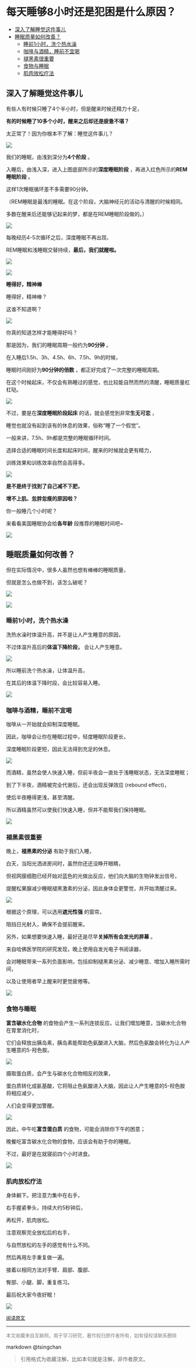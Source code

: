 每天睡够8小时还是犯困是什么原因？ 
======================


- [深入了解睡觉这件事儿](#深入了解睡觉这件事儿)
- [睡眠质量如何改善？](#睡眠质量如何改善)
    - [睡前1小时，洗个热水澡](#睡前1小时洗个热水澡)
    - [咖啡与酒精，睡前不宜喝](#咖啡与酒精睡前不宜喝)
    - [褪黑素很重要](#褪黑素很重要)
    - [食物与睡眠](#食物与睡眠)
    - [肌肉放松疗法](#肌肉放松疗法)


## 深入了解睡觉这件事儿
  
有些人有时候只睡了4个半小时，但是醒来时候还精力十足，

**有的时候睡了10多个小时，醒来之后却还是疲惫不堪？**

太正常了！因为你根本不了解：睡觉这件事儿？



![](https://pic3.zhimg.com/50/v2-060389817b3c057c5e831170c64818c1_hd.jpg)

我们的睡眠，由浅到深分为**4个阶段** 。

入睡后，由浅入深，进入上图底部所示的**深度睡眠阶段** ，再进入红色所示的**REM睡眠阶段** 。

这样1次睡眠循环差不多需要90分钟。

（REM睡眠是最浅的睡眠。在这个阶段，大脑神经元的活动与清醒的时候相同。

多数在醒来后还能够记起来的梦，都是在REM睡眠阶段做的。）



![](https://pic1.zhimg.com/50/v2-6b7e6a35cd15a622951d03c8e9549353_hd.jpg)

每晚经历4-5次循环之后，深度睡眠不再出现、

REM睡眠和浅睡眠交替持续，**最后，我们就醒啦。**



![](https://pic3.zhimg.com/50/v2-74752b08405e2b621f41765840915667_hd.jpg)



![](https://pic4.zhimg.com/50/v2-30ea91971c5a008775ec125718bd05f4_hd.jpg)

**睡得好，精神棒**





睡得好，精神棒？

这谁不知道啊？



![](https://pic4.zhimg.com/50/v2-6e647fb72d78fcd61ade86dacb386a5f_hd.jpg)

你真的知道怎样才能睡得好吗？



那是因为，我们的睡眠周期一般约为**90分钟** 。

在入睡后1.5h、3h、4.5h、6h、7.5h、9h的时候，

睡眠时间刚好为**90分钟的倍数** ，都正好完成了一次完整的睡眠周期。

在这个时候起床，不仅会有熟睡过的感觉，也比较能自然而然的清醒，睡眠质量杠杠哒。



![](https://pic3.zhimg.com/50/v2-060389817b3c057c5e831170c64818c1_hd.jpg)

不过，要是在**深度睡眠阶段起床** 的话，就会感觉到非常**生无可恋** ，

睡觉也就没有起到该有的休息的效果，俗称“睡了一个假觉”。



一般来讲，7.5h、9h都是完整的睡眠循环时间。

选择合适的睡眠时间长度和起床时间，醒来的时候就会更有精力，

训练效果和训练效率自然会高得多。







![](https://pic1.zhimg.com/50/v2-a9b0c685f5a6fac871ac14913925d8fc_hd.jpg)

**是不是终于找到了自己减不下肥，**

**增不上肌、忽胖忽瘦的原因啦？**

你一般睡几个小时呢？

来看看美国睡眠协会给**各年龄** 段推荐的睡眠时间吧~





![](https://pic4.zhimg.com/50/v2-f334d0c78d9c2555c6a0d5b90728bc08_hd.jpg)


## 睡眠质量如何改善？ 


但在实际情况中，很多人虽然也想有棒棒的睡眠质量，

但就是怎么也做不到，该怎么破呢？



![](https://pic2.zhimg.com/50/v2-e3944a3b6fa06b0e5208778e1dec4dc8_hd.jpg)

![](https://pic1.zhimg.com/50/v2-128f0adfb114f6089f00a05665a0d4de_hd.jpg)

### 睡前1小时，洗个热水澡



洗热水澡时体温升高，并不是让人产生睡意的原因，

不过体温升高后的**体温下降阶段，** 会让人产生睡意。



![](https://pic3.zhimg.com/50/v2-a65e6c3ea44ae98c756b25d0061344c6_hd.jpg)

所以睡前洗个热水澡，让体温升高，

在其后的体温下降时段，会比较容易入睡。



![](https://pic1.zhimg.com/50/v2-128f0adfb114f6089f00a05665a0d4de_hd.jpg)

### 咖啡与酒精，睡前不宜喝



咖啡从一开始就会抑制深度睡眠。

因此，咖啡会让你在睡眠过程中，轻度睡眠阶段更长，

深度睡眠阶段更短，因此无法得到充足的休息。



![](https://pic4.zhimg.com/50/v2-a7917ca7f0f57f726519a741934ba1a6_hd.jpg)

而酒精，虽然会使人快速入睡，但前半夜会一直处于浅睡眠状态，无法深度睡眠；

到了下半夜，酒精被完全代谢后，还会出现反弹效应 (rebound effect)，

使后半夜睡得更浅，甚至清醒。

所以酒精虽然可以使我们快速入睡，但并不能帮我们保持睡眠。



![](https://pic4.zhimg.com/50/v2-30ea91971c5a008775ec125718bd05f4_hd.jpg)

### 褪黑素很重要


晚上，**褪黑素的分泌** 有助于我们入睡，

白天，当阳光洒进房间时，虽然你还还没睁开眼睛，

但视网膜细胞已经开始对蓝色的光做出反应，他们向大脑的生物钟发出信号，

提醒松果腺减少睡眠褪黑激素的分泌，因此身体会更警觉，并开始清醒过来。



![](https://pic4.zhimg.com/50/v2-1afe4ed9ee988ce221aff1b21541c14c_hd.jpg)

根据这个原理，可以选用**遮光性强** 的窗帘，

阻挡日光射入，确保不会提前醒来。

另外，如果想要快速入睡，最好还是尽早**关掉所有会发光的屏幕** 。

来自哈佛医学院的研究发现，晚上使用自发光电子书阅读器，

会对睡眠带来一系列负面影响，包括抑制褪黑素分泌、减少睡意、增加入睡所需时间，

以及让使用者早上醒来时更觉疲倦等。



![](https://pic1.zhimg.com/50/v2-128f0adfb114f6089f00a05665a0d4de_hd.jpg)

### 食物与睡眠



**富含碳水化合物** 的食物会产生一系列连锁反应，让我们增加睡意，当碳水化合物在胃里消化时，

它们会释放出胰岛素，胰岛素能帮助色氨酸进入大脑，然后色氨酸会转化为让人产生睡意的5-羟色胺。

![](https://pic2.zhimg.com/50/v2-720d57418ca050f3bdfac4f90246cf1f_hd.jpg)

摄取蛋白质，会产生与碳水化合物相反的效果，

蛋白质转化成氨基酸，它将阻止色氨酸进入大脑，因此让人产生睡意的5-羟色胺将相应减少，

人们会变得更加警醒。



![](https://pic1.zhimg.com/50/v2-64458ce8721a9a472a4da689680571b7_hd.jpg)

因此，中午吃**富含蛋白质** 的食物，可能会消除你下午的困意；

晚餐吃富含碳水化合物的食物，应该会有助于你的睡眠，

不过，最好是在就寝前四个小时进食。

![](https://pic4.zhimg.com/50/v2-30ea91971c5a008775ec125718bd05f4_hd.jpg)

### 肌肉放松疗法

身体躺下。把注意力集中在右手，

右手握紧拳头，持续大约5秒钟后，

再松开，肌肉放松。

注意观察完全放松后的右手，

与自然放松的左手的感觉有什么不同。

然后再用左手重复做一遍。

接着以相同方法对手臂、肩部、腹部、

臀部、小腿、脚，重复练习。



最后祝大家今夜好眠！

![](https://pic4.zhimg.com/50/v2-bc1dd65bb672cd2f7da8f1ebee5a7766_hd.jpg)



<font size=2 color=grey>[阅读原文](https://www.zhihu.com/question/326086190/answer/700838142)</font>


----
<font size=2 color='grey'>本文收藏来自互联网，用于学习研究，著作权归原作者所有，如有侵权请联系删除</font>

markdown @tsingchan 

> 引用格式为收藏注解，比如本句就是注解，非作者原文。
